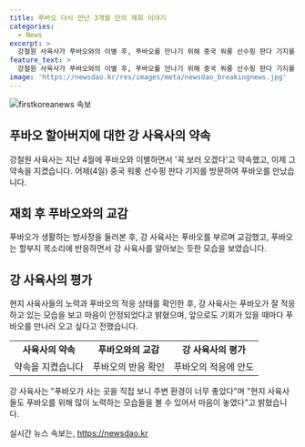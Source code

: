 ```yaml
---
title: 푸바오 다시 만난 3개월 만의 재회 이야기
categories:
  - News
excerpt: >
  강철원 사육사가 푸바오와의 이별 후, 푸바오를 만나기 위해 중국 워룽 선수핑 판다 기지를 방문했습니다. 이별 후 92일 만에 이뤄진 재회에서 푸바오는 강 사육사를 알아보는 듯한 반응을 보였습니다. 현지 사육사들의 노력과 푸바오가 잘 적응하고 있는 것을 확인한 강 사육사는 믿음을 갖고 푸바오를 만나러 올 것을 희망하며 행복한 소감을 밝혔습니다. 관련 소식은 유튜브 채널을 통해 전해질 예정입니다.
feature_text: >
  강철원 사육사가 푸바오와의 이별 후, 푸바오를 만나기 위해 중국 워룽 선수핑 판다 기지를 방문했습니다. 이별 후 92일 만에 이뤄진 재회에서 푸바오는 강 사육사를 알아보는 듯한 반응을 보였습니다. 현지 사육사들의 노력과 푸바오가 잘 적응하고 있는 것을 확인한 강 사육사는 믿음을 갖고 푸바오를 만나러 올 것을 희망하며 행복한 소감을 밝혔습니다. 관련 소식은 유튜브 채널을 통해 전해질 예정입니다.
image: 'https://newsdao.kr/res/images/meta/newsdao_breakingnews.jpg'
---
```


<p><img src="https://newsdao.kr/res/images/meta/newsdao_breakingnews.jpg" alt="firstkoreanews 속보" /></p>

<h2 data-ke-size="size26">푸바오 할아버지에 대한 강 사육사의 약속</h2>

<p data-ke-size="size16">강철원 사육사는 지난 4월에 푸바오와 이별하면서 '꼭 보러 오겠다'고 약속했고, 이제 그 약속을 지켰습니다. 어제(4일) 중국 워룽 선수핑 판다 기지를 방문하여 푸바오를 만났습니다.</p>

<h2 data-ke-size="size26">재회 후 푸바오와의 교감</h2>

<p data-ke-size="size16">푸바오가 생활하는 방사장을 둘러본 후, 강 사육사는 푸바오를 부르며 교감했고, 푸바오는 할부지 목소리에 반응하면서 강 사육사를 알아보는 듯한 모습을 보였습니다.</p>

<h2 data-ke-size="size26">강 사육사의 평가</h2>

<p data-ke-size="size16">현지 사육사들의 노력과 푸바오의 적응 상태를 확인한 후, 강 사육사는 푸바오가 잘 적응하고 있는 모습을 보고 마음이 안정되었다고 밝혔으며, 앞으로도 기회가 있을 때마다 푸바오를 만나러 오고 싶다고 전했습니다.</p>

<table>
    <tr>
        <td style="text-align: center; height: 17px;"><b>사육사의 약속</b></td>
        <td style="text-align: center; height: 17px;"><b>푸바오와의 교감</b></td>
        <td style="text-align: center; height: 17px;"><b>강 사육사의 평가</b></td>
    </tr>
    <tr>
        <td style="text-align: center; height: 17px;">약속을 지켰습니다</td>
        <td style="text-align: center; height: 17px;">푸바오의 반응 확인</td>
        <td style="text-align: center; height: 17px;">푸바오의 적응에 안도</td>
    </tr>
</table>

<p data-ke-size="size16">강 사육사는 "푸바오가 사는 곳을 직접 보니 주변 환경이 너무 좋았다"며 "현지 사육사들도 푸바오를 위해 많이 노력하는 모습들을 볼 수 있어서 마음이 놓였다"고 밝혔습니다.</p>
실시간 뉴스 속보는, <a href="https://newsdao.kr" rel="dofollow">https://newsdao.kr</a>


